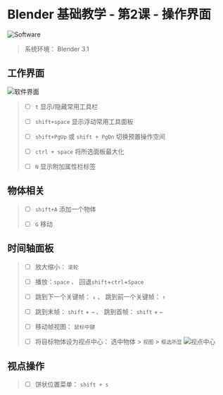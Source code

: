 # Blender 基础教学 - 第2课 - 操作界面

![Software](/pics/01_00_software.PNG)

> 系统环境： Blender 3.1

## 工作界面

![软件界面](/pics/01_03_UI.PNG)
> 
> *   [ ] `t` 显示/隐藏常用工具栏
> 
> *   [ ] `shift+space` 显示浮动常用工具面板
> 
> *   [ ] `shift+PgUp` 或 `shift + PgDn` 切换预置操作空间
> 
> *   [ ] `ctrl + space` 将所选面板最大化
> 
> *   [ ] `N` 显示附加属性栏标签


## 物体相关
 
> *   [ ] `shift+A` 添加一个物体
>
> *   [ ] `G` 移动

## 时间轴面板

> *   [ ] 放大缩小： `滚轮`
>
> *   [ ] 播放：`space` 、 回退`shift`+`ctrl`+`Space`
>
> *   [ ] 跳到下一个关键帧： `↓` 、 跳到前一个关键帧： `↑` 
>
> *   [ ] 跳到末帧： `shift` + `→` 、 跳到首帧： `shift` + `←`
>      
> *   [ ] 移动帧视图： `鼠标中键`
>
> *   [ ] 将目标物体设为视点中心： 选中物体 > `视图` > `框选所显`
>     ![视点中心](/pics/01_02_centralize_object.PNG)

## 视点操作

> *   [ ] 饼状位置菜单： `shift + s`